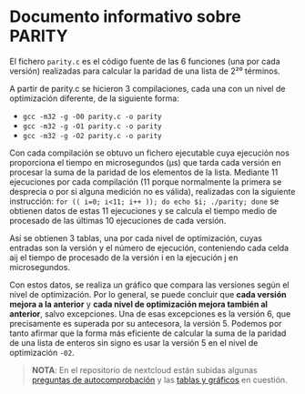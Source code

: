 # Documento informativo sobre PARITY

El fichero `parity.c` es el código fuente de las 6 funciones (una por cada versión) realizadas para calcular la paridad de una lista de 2²⁰ términos.

A partir de parity.c se hicieron 3 compilaciones, cada una con un nivel de optimización diferente, de la siguiente forma:

- `gcc -m32 -g -O0 parity.c -o parity`
- `gcc -m32 -g -O1 parity.c -o parity`
- `gcc -m32 -g -O2 parity.c -o parity`

Con cada compilación se obtuvo un fichero ejecutable cuya ejecución nos proporciona el tiempo en microsegundos (μs) que tarda cada versión en procesar la suma de la paridad de los elementos de la lista.
Mediante 11 ejecuciones por cada compilación (11 porque normalmente la primera se desprecia o por si alguna medición no es válida), realizadas con la siguiente instrucción:
`for (( i=0; i<11; i++ )); do echo $i; ./parity; done`
se obtienen datos de estas 11 ejecuciones y se calcula el tiempo medio de procesado de las últimas 10 ejecuciones de cada versión.

Así se obtienen 3 tablas, una por cada nivel de optimización, cuyas entradas son la versión y el número de ejecución, conteniendo cada celda aij el tiempo de procesado de la versión i en la ejecución j en microsegundos.

Con estos datos, se realiza un gráfico que compara las versiones según el nivel de optimización. Por lo general, se puede concluir que **cada versión mejora a la anterior** y **cada nivel de optimización mejora también al anterior**, salvo excepciones. Una de esas excepciones es la versión 6, que precisamente es superada por su antecesora, la versión 5. Podemos por tanto afirmar que la forma más eficiente de calcular la suma de la paridad de una lista de enteros sin signo es usar la versión 5 en el nivel de
optimización `-02`.

> **NOTA**: En el repositorio de nextcloud están subidas algunas [preguntas de autocomprobación](https://dgiimcloud.ml/remote.php/webdav/DGIIM/2/1%C2%BA%20Cuatrimestre/estructura%20de%20computadores/Pr%C3%A1cticas%202017_2018/Practica%202/Preguntas%20de%20autocomprobaci%C3%B3n.pdf) y las [tablas y gráficos](https://dgiimcloud.ml/remote.php/webdav/DGIIM/2/1%C2%BA%20Cuatrimestre/estructura%20de%20computadores/Pr%C3%A1cticas%202017_2018/Practica%202/Parity/TablasParity.xlsx) en cuestión.

